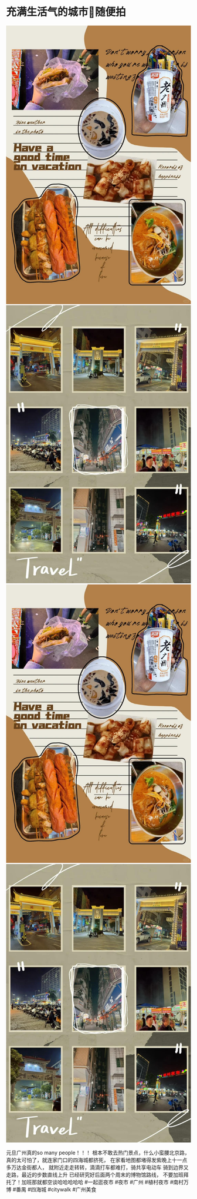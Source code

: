 # 充满生活气的城市🍂随便拍

![](img/daad7bce-bc20-48f6-b002-bf3de4215a87.jpg)
![](img/ca8d14a7-13f8-4bec-aada-b8111e0e3753.jpg)
![](img/7c77c07c-84c2-4c55-96a0-e6251832d039.jpg)
![](img/efe0a87f-9818-4a58-9571-2e0a169d0f5b.jpg)

元旦广州真的so many people！！！
根本不敢去热门景点，什么小蛮腰北京路，
真的太可怕了，就连家门口的四海城都挤死，
在家看地图都堵得发紫晚上十一点多万达金街都人，
就附近走走转转，滴滴打车都难打，骑共享电动车
骑到边界又走路，最近的步数直线上升
已经研究好后面两个周末的博物馆路线，
不要加班拜托了！加班那就都空谈哈哈哈哈哈
#一起逛夜市 #夜市 #广州 #植村夜市 #南村万博 #番禺 #四海城 #citywalk #广州美食